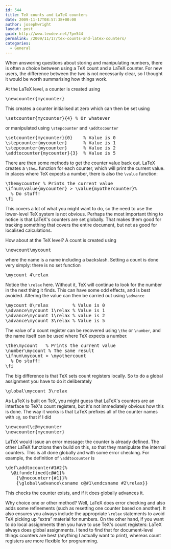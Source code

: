 ```yaml
---
id: 544
title: TeX counts and LaTeX counters
date: 2009-11-17T08:57:38+00:00
author: josephwright
layout: post
guid: http://www.texdev.net/?p=544
permalink: /2009/11/17/tex-counts-and-latex-counters/
categories:
  - General
---
```

When answering questions about storing and manipulating numbers, there is often a choice between using a TeX count and a LaTeX counter. For new users, the difference between the two is not necessarily clear, so I thought it would be worth summarising how things work.

At the LaTeX level, a counter is created using
<pre>\newcounter{mycounter}</pre>
This creates a counter initialised at zero which can then be set using
<pre>\setcounter{mycounter}{4} % Or whatever</pre>
or manipulated using <code>\stepcounter</code> and <code>\addtocounter</code>
<pre>\setcounter{mycounter}{0}    % Value is 0
\stepcounter{mycounter}      % Value is 1
\stepcounter{mycounter}      % Value is 2
\addtocounter{mycounter}{3}  % Value is 5</pre>
There are then some methods to get the counter value back out. LaTeX creates a <code>\the…</code> function for each counter, which will print the current value. In places where TeX expects a number, there is also the <code>\value</code> function:
<pre>\themycounter % Prints the current value
\ifnum\value{mycounter} &gt; \value{myothercounter}%
  % Do stuff!
\fi</pre>
This covers a lot of what you might want to do, so the need to use the lower-level TeX system is not obvious. Perhaps the most important thing to notice is that LaTeX's counters are set globally. That makes them good for tracking something that covers the entire document, but not as good for localised calculations.

How about at the TeX level? A count is created using
<pre>\newcount\mycount</pre>
where the name is a name including a backslash. Setting a count is done very simply: there is no set function
<pre>\mycount 4\relax</pre>
Notice the <code>\relax</code> here. Without it, TeX will continue to look for the number in the next thing it finds. This can have some odd effects, and is best avoided. Altering the value can then be carried out using <code>\advance</code>
<pre>\mycount 0\relax         % Value is 0
\advance\mycount 1\relax % Value is 1
\advance\mycount 1\relax % value is 2
\advance\mycount 3\relax % Value is 5</pre>
The value of a count register can be recovered using <code>\the</code> or <code>\number</code>, and the name itself can be used where TeX expects a number.
<pre>\the\mycount   % Prints the current value
\number\mycount % The same result
\ifnum\mycount &gt; \myothercount
  % Do stuff!
\fi</pre>
The big difference is that TeX sets count registers locally. So to do a global assignment you have to do it deliberately
<pre>\global\mycount 3\relax</pre>
As LaTeX is built on TeX, you might guess that LaTeX's counters are an interface to TeX's count registers, but it's not immediately obvious how this is done. The way it works is that LaTeX prefixes all of the counter names with <code>c@</code>, so that if I did
<pre>\newcount\c@mycounter
\newcounter{mycounter}</pre>
LaTeX would issue an error message: the counter is already defined. The other LaTeX functions then build on this, so that they manipulate the internal counters. This is all done globally and with some error checking. For example, the definition of <code>\addtocounter</code> is
<!-- {% raw %} -->
<pre>\def\addtocounter#1#2{%
  \@ifundefined{c@#1}%
    {\@nocounterr{#1}}%
    {\global\advance\csname c@#1\endcsname #2\relax}}</pre>
<!-- {% endraw %} -->
This checks the counter exists, and if it does globally advances it.

Why choice one or other method? Well, LaTeX does error checking and also adds some refinements (such as resetting one counter based on another). It also ensures you always include the appropriate <code>\relax</code> statements to avoid TeX picking up “extra” material for numbers. On the other hand, if you want to do local assignments then you have to use TeX's count registers: LaTeX always does global assignments.  I tend to find that for document-level things counters are best (anything I actually want to print), whereas count registers are more flexible for programming.
